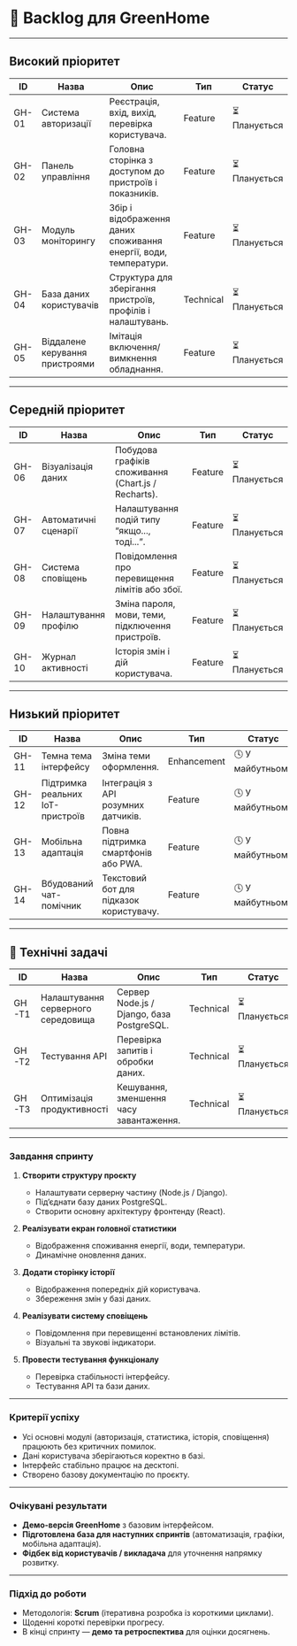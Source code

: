 # 📘 Backlog для GreenHome

---

##  Високий пріоритет
|  ID  | Назва | Опис | Тип | Статус |
|-----|--------|-------|------|---------|
|  GH-01  | Система авторизації | Реєстрація, вхід, вихід, перевірка користувача. | Feature | ⏳ Планується |
|  GH-02  | Панель управління | Головна сторінка з доступом до пристроїв і показників. | Feature | ⏳ Планується |
|  GH-03  | Модуль моніторингу | Збір і відображення даних споживання енергії, води, температури. | Feature | ⏳ Планується |
|  GH-04  | База даних користувачів | Структура для зберігання пристроїв, профілів і налаштувань. | Technical | ⏳ Планується |
|  GH-05  | Віддалене керування пристроями | Імітація включення/вимкнення обладнання. | Feature | ⏳ Планується |

---

##  Середній пріоритет
| ID | Назва | Опис | Тип | Статус |
|----|--------|-------|------|---------|
| GH-06 | Візуалізація даних | Побудова графіків споживання (Chart.js / Recharts). | Feature | ⏳ Планується |
| GH-07 | Автоматичні сценарії | Налаштування подій типу “якщо..., тоді...”. | Feature | ⏳ Планується |
| GH-08 | Система сповіщень | Повідомлення про перевищення лімітів або збої. | Feature | ⏳ Планується |
| GH-09 | Налаштування профілю | Зміна пароля, мови, теми, підключення пристроїв. | Feature | ⏳ Планується |
| GH-10 | Журнал активності | Історія змін і дій користувача. | Feature | ⏳ Планується |

---

##  Низький пріоритет
| ID | Назва | Опис | Тип | Статус |
|----|--------|-------|------|---------|
| GH-11 | Темна тема інтерфейсу | Зміна теми оформлення. | Enhancement | 🕓 У майбутньому |
| GH-12 | Підтримка реальних IoT-пристроїв | Інтеграція з API розумних датчиків. | Feature | 🕓 У майбутньому |
| GH-13 | Мобільна адаптація | Повна підтримка смартфонів або PWA. | Feature | 🕓 У майбутньому |
| GH-14 | Вбудований чат-помічник | Текстовий бот для підказок користувачу. | Feature | 🕓 У майбутньому |

---

## 🔧 Технічні задачі
| ID | Назва | Опис | Тип | Статус |
|----|--------|-------|------|---------|
| GH-T1 | Налаштування серверного середовища | Сервер Node.js / Django, база PostgreSQL. | Technical | ⏳ Планується |
| GH-T2 | Тестування API | Перевірка запитів і обробки даних. | Technical | ⏳ Планується |
| GH-T3 | Оптимізація продуктивності | Кешування, зменшення часу завантаження. | Technical | ⏳ Планується |

---

### **Завдання спринту**
1. **Створити структуру проєкту**  
   - Налаштувати серверну частину (Node.js / Django).  
   - Під’єднати базу даних PostgreSQL.  
   - Створити основну архітектуру фронтенду (React).  

2. **Реалізувати екран головної статистики**  
   - Відображення споживання енергії, води, температури.  
   - Динамічне оновлення даних.  

3. **Додати сторінку історії**  
   - Відображення попередніх дій користувача.  
   - Збереження змін у базі даних.  

4. **Реалізувати систему сповіщень**  
   - Повідомлення при перевищенні встановлених лімітів.  
   - Візуальні та звукові індикатори.  

5. **Провести тестування функціоналу**  
   - Перевірка стабільності інтерфейсу.  
   - Тестування API та бази даних.  

---

### **Критерії успіху**
- Усі основні модулі (авторизація, статистика, історія, сповіщення) працюють без критичних помилок.  
- Дані користувача зберігаються коректно в базі.  
- Інтерфейс стабільно працює на десктопі.  
- Створено базову документацію по проєкту.  

---

### **Очікувані результати**
- **Демо-версія GreenHome** з базовим інтерфейсом.  
- **Підготовлена база для наступних спринтів** (автоматизація, графіки, мобільна адаптація).  
- **Фідбек від користувачів / викладача** для уточнення напрямку розвитку.  

---

### **Підхід до роботи**
- Методологія: **Scrum** (ітеративна розробка із короткими циклами).  
- Щоденні короткі перевірки прогресу.  
- В кінці спринту — **демо та ретроспектива** для оцінки досягнень.  
